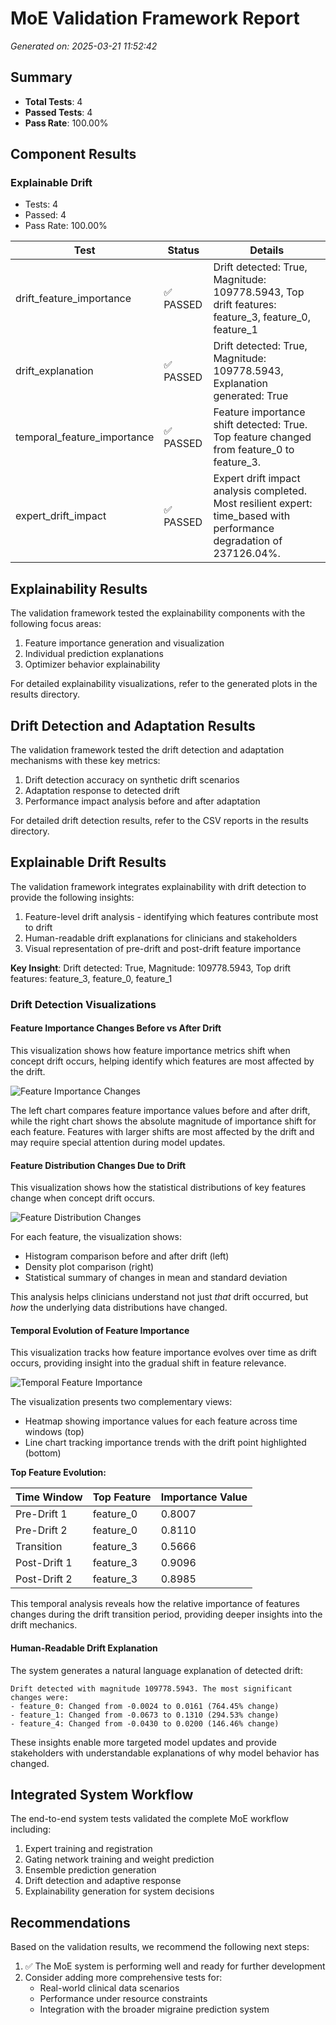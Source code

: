 # MoE Validation Framework Report

*Generated on: 2025-03-21 11:52:42*

## Summary

- **Total Tests**: 4
- **Passed Tests**: 4
- **Pass Rate**: 100.00%

## Component Results

### Explainable Drift

- Tests: 4
- Passed: 4
- Pass Rate: 100.00%

| Test | Status | Details |
|------|--------|--------|
| drift_feature_importance | ✅ PASSED | Drift detected: True, Magnitude: 109778.5943, Top drift features: feature_3, feature_0, feature_1 |
| drift_explanation | ✅ PASSED | Drift detected: True, Magnitude: 109778.5943, Explanation generated: True |
| temporal_feature_importance | ✅ PASSED | Feature importance shift detected: True. Top feature changed from feature_0 to feature_3. |
| expert_drift_impact | ✅ PASSED | Expert drift impact analysis completed. Most resilient expert: time_based with performance degradation of 237126.04%. |

## Explainability Results

The validation framework tested the explainability components with the following focus areas:

1. Feature importance generation and visualization
2. Individual prediction explanations
3. Optimizer behavior explainability

For detailed explainability visualizations, refer to the generated plots in the results directory.

## Drift Detection and Adaptation Results

The validation framework tested the drift detection and adaptation mechanisms with these key metrics:

1. Drift detection accuracy on synthetic drift scenarios
2. Adaptation response to detected drift
3. Performance impact analysis before and after adaptation

For detailed drift detection results, refer to the CSV reports in the results directory.

## Explainable Drift Results

The validation framework integrates explainability with drift detection to provide the following insights:

1. Feature-level drift analysis - identifying which features contribute most to drift
2. Human-readable drift explanations for clinicians and stakeholders
3. Visual representation of pre-drift and post-drift feature importance

**Key Insight**: Drift detected: True, Magnitude: 109778.5943, Top drift features: feature_3, feature_0, feature_1

### Drift Detection Visualizations

#### Feature Importance Changes Before vs After Drift

This visualization shows how feature importance metrics shift when concept drift occurs, helping identify which features are most affected by the drift.

![Feature Importance Changes](../drift_feature_importance_comparison.png)

The left chart compares feature importance values before and after drift, while the right chart shows the absolute magnitude of importance shift for each feature. Features with larger shifts are most affected by the drift and may require special attention during model updates.

#### Feature Distribution Changes Due to Drift

This visualization shows how the statistical distributions of key features change when concept drift occurs.

![Feature Distribution Changes](../feature_distribution_changes.png)

For each feature, the visualization shows:
- Histogram comparison before and after drift (left)
- Density plot comparison (right)
- Statistical summary of changes in mean and standard deviation

This analysis helps clinicians understand not just *that* drift occurred, but *how* the underlying data distributions have changed.

#### Temporal Evolution of Feature Importance

This visualization tracks how feature importance evolves over time as drift occurs, providing insight into the gradual shift in feature relevance.

![Temporal Feature Importance](../temporal_feature_importance.png)

The visualization presents two complementary views:
- Heatmap showing importance values for each feature across time windows (top)
- Line chart tracking importance trends with the drift point highlighted (bottom)

**Top Feature Evolution:**

| Time Window | Top Feature | Importance Value |
|-------------|------------|-----------------|
| Pre-Drift 1 | feature_0 | 0.8007 |
| Pre-Drift 2 | feature_0 | 0.8110 |
| Transition | feature_3 | 0.5666 |
| Post-Drift 1 | feature_3 | 0.9096 |
| Post-Drift 2 | feature_3 | 0.8985 |

This temporal analysis reveals how the relative importance of features changes during the drift transition period, providing deeper insights into the drift mechanics.

#### Human-Readable Drift Explanation

The system generates a natural language explanation of detected drift:

```
Drift detected with magnitude 109778.5943. The most significant changes were:
- feature_0: Changed from -0.0024 to 0.0161 (764.45% change)
- feature_1: Changed from -0.0673 to 0.1310 (294.53% change)
- feature_4: Changed from -0.0430 to 0.0200 (146.46% change)

```

These insights enable more targeted model updates and provide stakeholders with understandable explanations of why model behavior has changed.

## Integrated System Workflow

The end-to-end system tests validated the complete MoE workflow including:

1. Expert training and registration
2. Gating network training and weight prediction
3. Ensemble prediction generation
4. Drift detection and adaptive response
5. Explainability generation for system decisions

## Recommendations

Based on the validation results, we recommend the following next steps:

1. ✅ The MoE system is performing well and ready for further development
2. Consider adding more comprehensive tests for:
   - Real-world clinical data scenarios
   - Performance under resource constraints
   - Integration with the broader migraine prediction system
